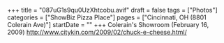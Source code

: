 +++
title = "087uG1s9qu0UzXhtcobu.avif"
draft = false
tags = ["Photos"]
categories = ["ShowBiz Pizza Place"]
pages = ["Cincinnati, OH (8801 Colerain Ave)"]
startDate = ""
+++
Colerain's Showroom (February 16, 2009) http://www.citykin.com/2009/02/chuck-e-cheese.html/
